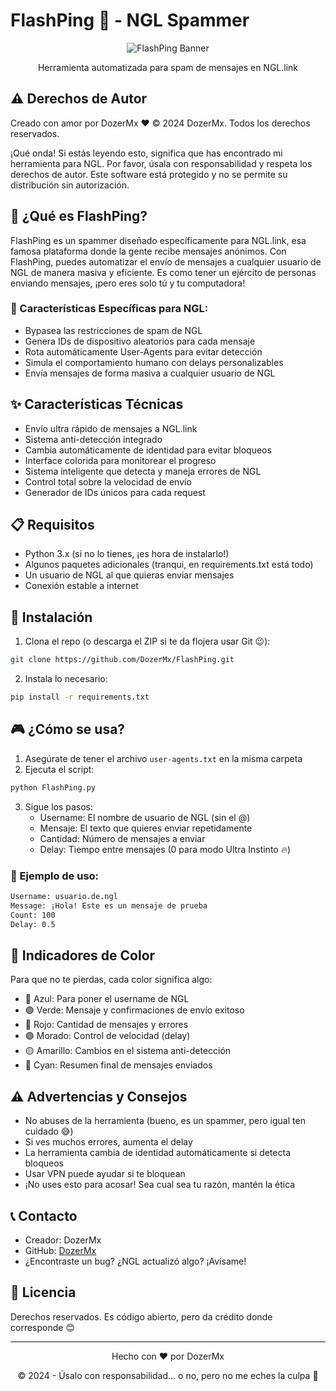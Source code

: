# FlashPing 🚀 - NGL Spammer

<div align="center">
    <img src="/api/placeholder/800/200" alt="FlashPing Banner">
    <p>Herramienta automatizada para spam de mensajes en NGL.link</p>
</div>

## ⚠️ Derechos de Autor

Creado con amor por DozerMx ❤️
© 2024 DozerMx. Todos los derechos reservados.

¡Qué onda! Si estás leyendo esto, significa que has encontrado mi herramienta para NGL. Por favor, úsala con responsabilidad y respeta los derechos de autor. Este software está protegido y no se permite su distribución sin autorización.

## 🤔 ¿Qué es FlashPing?

FlashPing es un spammer diseñado específicamente para NGL.link, esa famosa plataforma donde la gente recibe mensajes anónimos. Con FlashPing, puedes automatizar el envío de mensajes a cualquier usuario de NGL de manera masiva y eficiente. Es como tener un ejército de personas enviando mensajes, ¡pero eres solo tú y tu computadora! 

### 🎯 Características Específicas para NGL:
- Bypasea las restricciones de spam de NGL
- Genera IDs de dispositivo aleatorios para cada mensaje
- Rota automáticamente User-Agents para evitar detección
- Simula el comportamiento humano con delays personalizables
- Envía mensajes de forma masiva a cualquier usuario de NGL

## ✨ Características Técnicas

- Envío ultra rápido de mensajes a NGL.link
- Sistema anti-detección integrado
- Cambia automáticamente de identidad para evitar bloqueos
- Interface colorida para monitorear el progreso
- Sistema inteligente que detecta y maneja errores de NGL
- Control total sobre la velocidad de envío
- Generador de IDs únicos para cada request

## 📋 Requisitos

- Python 3.x (si no lo tienes, ¡es hora de instalarlo!)
- Algunos paquetes adicionales (tranqui, en requirements.txt está todo)
- Un usuario de NGL al que quieras enviar mensajes
- Conexión estable a internet

## 🚀 Instalación

1. Clona el repo (o descarga el ZIP si te da flojera usar Git 😉):
```bash
git clone https://github.com/DozerMx/FlashPing.git
```

2. Instala lo necesario:
```bash
pip install -r requirements.txt
```

## 🎮 ¿Cómo se usa?

1. Asegúrate de tener el archivo `user-agents.txt` en la misma carpeta
2. Ejecuta el script:
```bash
python FlashPing.py
```

3. Sigue los pasos:
   - Username: El nombre de usuario de NGL (sin el @)
   - Mensaje: El texto que quieres enviar repetidamente
   - Cantidad: Número de mensajes a enviar
   - Delay: Tiempo entre mensajes (0 para modo Ultra Instinto 🔥)

### 📝 Ejemplo de uso:
```bash
Username: usuario.de.ngl
Message: ¡Hola! Este es un mensaje de prueba
Count: 100
Delay: 0.5
```

## 🎨 Indicadores de Color

Para que no te pierdas, cada color significa algo:
- 🔵 Azul: Para poner el username de NGL
- 🟢 Verde: Mensaje y confirmaciones de envío exitoso
- 🔴 Rojo: Cantidad de mensajes y errores
- 🟣 Morado: Control de velocidad (delay)
- 🟡 Amarillo: Cambios en el sistema anti-detección
- 🔰 Cyan: Resumen final de mensajes enviados

## ⚠️ Advertencias y Consejos

- No abuses de la herramienta (bueno, es un spammer, pero igual ten cuidado 😅)
- Si ves muchos errores, aumenta el delay
- La herramienta cambia de identidad automáticamente si detecta bloqueos
- Usar VPN puede ayudar si te bloquean
- ¡No uses esto para acosar! Sea cual sea tu razón, mantén la ética

## 📞 Contacto

- Creador: DozerMx
- GitHub: [DozerMx](https://github.com/DozerMx)
- ¿Encontraste un bug? ¿NGL actualizó algo? ¡Avísame!

## 📜 Licencia

Derechos reservados. Es código abierto, pero da crédito donde corresponde 😊

---
<div align="center">
    <p>Hecho con ❤️ por DozerMx</p>
    <p>© 2024 - Úsalo con responsabilidad... o no, pero no me eches la culpa 🚀</p>
</div>
